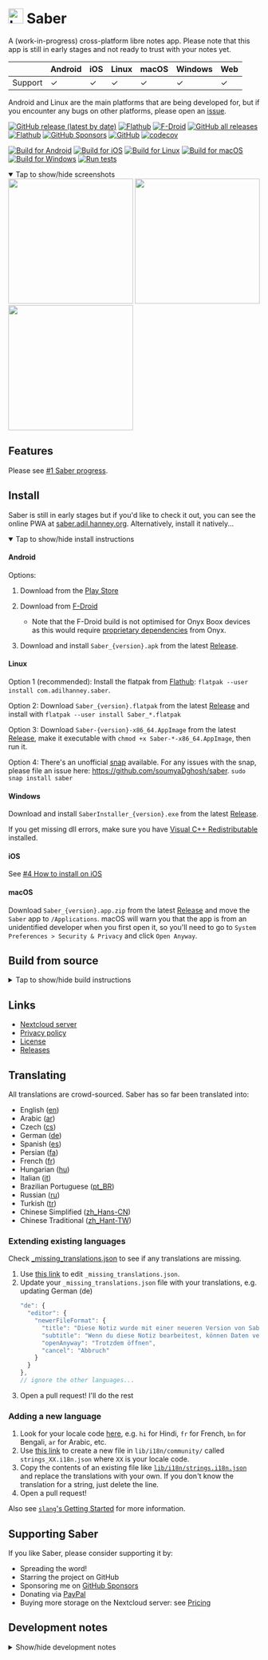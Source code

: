 # <img src="https://github.com/adil192/saber/raw/main/assets/icon/icon.png" width="30" height="30" alt="Logo"> Saber

A (work-in-progress) cross-platform libre notes app. Please note that this app is still in early stages and not ready to trust with your notes yet.

|         | Android | iOS  | Linux | macOS | Windows | Web  |
| ------- | ------- | ---- | ----- | ----- | ------- | ---- |
| Support | ✓       | ✓    | ✓     | ✓     | ✓       | ✓    |

Android and Linux are the main platforms that are being developed for,
but if you encounter any bugs on other platforms, please open an [issue][issues].

[![GitHub release (latest by date)](https://img.shields.io/github/v/release/adil192/saber)](https://github.com/adil192/saber/releases/latest)
[![Flathub](https://img.shields.io/flathub/v/com.adilhanney.saber)](https://flathub.org/apps/details/com.adilhanney.saber)
[![F-Droid](https://img.shields.io/f-droid/v/com.adilhanney.saber)](https://f-droid.org/en/packages/com.adilhanney.saber/)
[![GitHub all releases](https://img.shields.io/github/downloads/adil192/saber/total?label=GitHub%20downloads)](https://github.com/adil192/saber/releases)
[![Flathub](https://img.shields.io/flathub/downloads/com.adilhanney.saber?label=Flathub%20downloads)](https://flathub.org/apps/details/com.adilhanney.saber)
[![GitHub Sponsors](https://img.shields.io/github/sponsors/adil192)](https://github.com/sponsors/adil192)
[![GitHub](https://img.shields.io/github/license/adil192/saber)](https://github.com/adil192/saber/blob/main/LICENSE.md)
[![codecov](https://codecov.io/gh/adil192/saber/branch/main/graph/badge.svg?token=EGQSN0THW2)](https://codecov.io/gh/adil192/saber)

[![Build for Android](https://github.com/adil192/saber/actions/workflows/android.yml/badge.svg?event=push)](https://github.com/adil192/saber/actions/workflows/android.yml)
[![Build for iOS](https://github.com/adil192/saber/actions/workflows/ios.yml/badge.svg?event=push)](https://github.com/adil192/saber/actions/workflows/ios.yml)
[![Build for Linux](https://github.com/adil192/saber/actions/workflows/linux.yml/badge.svg?event=push)](https://github.com/adil192/saber/actions/workflows/linux.yml)
[![Build for macOS](https://github.com/adil192/saber/actions/workflows/macos.yml/badge.svg?event=push)](https://github.com/adil192/saber/actions/workflows/macos.yml)
[![Build for Windows](https://github.com/adil192/saber/actions/workflows/windows.yml/badge.svg?event=push)](https://github.com/adil192/saber/actions/workflows/windows.yml)
[![Run tests](https://github.com/adil192/saber/actions/workflows/tests.yml/badge.svg?event=push)](https://github.com/adil192/saber/actions/workflows/tests.yml)

<details open>
<summary>Tap to show/hide screenshots</summary>

<div>
<img src="https://github.com/adil192/saber/raw/main/metadata/en-US/images/phoneScreenshots/home.png" width="250">
<img src="https://github.com/adil192/saber/raw/main/metadata/en-US/images/phoneScreenshots/editor.png" width="250">
<img src="https://github.com/adil192/saber/raw/main/metadata/en-US/images/phoneScreenshots/settings.png" width="250">
</div>
</details>

## Features

Please see [#1 Saber progress][progress].

## Install

Saber is still in early stages but if you'd like to check it out,
you can see the online PWA at [saber.adil.hanney.org][saber_web].
Alternatively, install it natively...

<details open>
<summary>Tap to show/hide install instructions</summary>

#### Android

Options:

1. Download from the [Play Store][google_play]

2. Download from [F-Droid][f-droid]
   - Note that the F-Droid build is not optimised for Onyx Boox devices as this would require
     [proprietary dependencies](https://github.com/adil192/saber/issues/219) from Onyx.

3. Download and install `Saber_{version}.apk` from the latest [Release][releases].

#### Linux

Option 1 (recommended):
Install the flatpak from [Flathub][flathub]: `flatpak --user install com.adilhanney.saber`.

Option 2:
Download `Saber_{version}.flatpak` from the latest [Release][releases]
and install with `flatpak --user install Saber_*.flatpak`

Option 3:
Download `Saber-{version}-x86_64.AppImage` from the latest [Release][releases],
make it executable with `chmod +x Saber-*-x86_64.AppImage`, then run it.

Option 4:
There's an unofficial [snap][snap] available. For any issues with the snap,
please file an issue here: https://github.com/soumyaDghosh/saber.
`sudo snap install saber`

#### Windows

Download and install `SaberInstaller_{version}.exe` from the latest [Release][releases].

If you get missing dll errors, make sure you have [Visual C++ Redistributable](https://learn.microsoft.com/en-us/cpp/windows/latest-supported-vc-redist) installed.

#### iOS

See [#4 How to install on iOS](https://github.com/adil192/saber/discussions/4)

#### macOS

Download `Saber_{version}.app.zip` from the latest [Release][releases]
and move the `Saber` app to `/Applications`.
macOS will warn you that the app is from an unidentified developer when you first open it, so
you'll need to go to `System Preferences > Security & Privacy` and click `Open Anyway`.

</details>

## Build from source

<details>
<summary>Tap to show/hide build instructions</summary>

### 1. Install flutter
https://docs.flutter.dev/get-started/install
### 2. Clone this project
```bash
git clone https://github.com/adil192/saber.git
```
### 3. Get dependencies
```bash
flutter pub get
```

### 4. Install additional dependencies

Setup for the [super_clipboard](https://pub.dev/packages/super_clipboard)
package can be summarised as:
- Install [Rust](https://www.rust-lang.org/tools/install)
- Install NDK 25.2.9519653 if you're building for Android

### 5. Build for...

#### Linux

`sudo apt install libsecret-1-dev libjsoncpp-dev`
`flutter build linux`

This is good enough for using on your own computer, but if you want to redistribute your build,
you need to use a predictable environment: fork this repo and use the GitHub Action
[Build for Linux](https://github.com/adil192/saber/actions/workflows/linux.yml) instead.

#### Android

`flutter build apk`

You may need to generate a signing certificate and create the `android/key.properties` file.
More information on https://docs.flutter.dev/deployment/android#create-an-upload-keystore

Note: F-Droid releases are built slightly differently:
`./patches/remove_proprietary_dependencies.sh`
`flutter build apk -t lib/main_fdroid.dart`

#### The web

`flutter build web`

#### Windows

`flutter build windows`

The Windows installer is created with [Inno Setup](https://jrsoftware.org/isinfo.php).
To create an installer of your own, run the above build command, then edit and run
[installers/desktop_inno_script.iss](https://github.com/adil192/saber/blob/main/installers/desktop_inno_script.iss)
with Inno Setup Compiler.

#### iOS and macOS

If you have a macOS computer, you can
[build for iOS](https://docs.flutter.dev/deployment/ios#create-an-app-bundle)
with `flutter build ipa` or
[build for macOS](https://docs.flutter.dev/deployment/macos#create-a-build-archive-with-xcode)
with `flutter build macos`.

If you don't, fork this repo and use the GitHub Action
[Build for macOS and iOS](https://github.com/adil192/saber/actions/workflows/apple.yml).
Alternatively, follow this YouTube tutorial
[How to compile a flutter application to iPhone with no mac (free | no jailbreak)](https://www.youtube.com/watch?v=m3_6z2wfHiY)
to manually build with [Codemagic](https://codemagic.io/start/).

</details>

## Links

- [Nextcloud server][nextcloud]
- [Privacy policy][privacy]
- [License][license]
- [Releases][releases]

## Translating

All translations are crowd-sourced. Saber has so far been translated into:
- English ([en](https://github.com/adil192/saber/blob/main/lib/i18n/strings.i18n.json))
- Arabic ([ar](https://github.com/adil192/saber/blob/main/lib/i18n/community/strings_ar.i18n.json))
- Czech ([cs](https://github.com/adil192/saber/blob/main/lib/i18n/community/strings_cs.i18n.json))
- German ([de](https://github.com/adil192/saber/blob/main/lib/i18n/community/strings_de.i18n.json))
- Spanish ([es](https://github.com/adil192/saber/blob/main/lib/i18n/community/strings_es.i18n.json))
- Persian ([fa](https://github.com/adil192/saber/blob/main/lib/i18n/community/strings_fa.i18n.json))
- French ([fr](https://github.com/adil192/saber/blob/main/lib/i18n/community/strings_fr.i18n.json))
- Hungarian ([hu](https://github.com/adil192/saber/blob/main/lib/i18n/community/strings_hu.i18n.json))
- Italian ([it](https://github.com/adil192/saber/blob/main/lib/i18n/community/strings_it.i18n.json))
- Brazilian Portuguese ([pt_BR](https://github.com/adil192/saber/blob/main/lib/i18n/community/strings_pt_BR.i18n.json))
- Russian ([ru](https://github.com/adil192/saber/blob/main/lib/i18n/community/strings_ru.i18n.json))
- Turkish ([tr](https://github.com/adil192/saber/blob/main/lib/i18n/community/strings_tr.i18n.json))
- Chinese Simplified ([zh_Hans-CN](https://github.com/adil192/saber/blob/main/lib/i18n/community/strings_zh_Hans-CN.i18n.json))
- Chinese Traditional ([zh_Hant-TW](https://github.com/adil192/saber/blob/main/lib/i18n/community/strings_zh_Hant-TW.i18n.json))

### Extending existing languages

Check [_missing_translations.json](https://github.com/adil192/saber/blob/main/lib/i18n/_missing_translations.json)
   to see if any translations are missing.

1. Use [this link](https://github.com/adil192/saber/edit/main/lib/i18n/_missing_translations.json)
   to edit `_missing_translations.json`.
2. Update your `_missing_translations.json` file with your translations, e.g. updating German (de)
    ```javascript
    "de": {
      "editor": {
        "newerFileFormat": {
          "title": "Diese Notiz wurde mit einer neueren Version von Saber bearbeitet",
          "subtitle": "Wenn du diese Notiz bearbeitest, können Daten verloren gehen. Möchtest du die Notiz trotzdem öffnen?",
          "openAnyway": "Trotzdem öffnen",
          "cancel": "Abbruch"
        }
      }
    },
    // ignore the other languages...
    ```
3. Open a pull request! I'll do the rest

### Adding a new language

1. Look for your locale code [here](https://saimana.com/list-of-country-locale-code/),
   e.g. `hi` for Hindi, `fr` for French, `bn` for Bengali, `ar` for Arabic, etc.
2. Use [this link](https://github.com/adil192/saber/new/main/lib/i18n/community)
   to create a new file in `lib/i18n/community/` called `strings_XX.i18n.json`
   where `XX` is your locale code.
3. Copy the contents of an existing file like
   [`lib/i18n/strings.i18n.json`](https://github.com/adil192/saber/blob/main/lib/i18n/strings.i18n.json)
   and replace the translations with your own.
   If you don't know the translation for a string, just delete the line.
4. Open a pull request!

Also see [`slang`'s Getting Started](https://pub.dev/packages/slang#getting-started) for more information.

## Supporting Saber

If you like Saber, please consider supporting it by:
- Spreading the word!
- Starring the project on GitHub
- Sponsoring me on [GitHub Sponsors](https://github.com/sponsors/adil192)
- Donating via [PayPal](https://paypal.me/adilhanney)
- Buying more storage on the Nextcloud server: see [Pricing](pricing.md)

## Development notes

<details>
<summary>Show/hide development notes</summary>

- When updating the **app version**:
  - Run `./apply_version.sh <version-name> <version-code>`
    (Run `./apply_version.sh --help` for more info)
  - Update the changelogs in `metadata/en-US/changelogs/`
    and `flatpak/com.adilhanney.saber.metainfo.xml` as directed by the script.
- When updating the **icons**, run the following commands:
  - General: `flutter pub run icons_launcher:create`
  - Flatpak icons: `cd assets/icon && ./resize-icon.sh`
  - Web splash screen: `flutter pub run flutter_native_splash:create`
- When updating the **translations**...
  - Run the following commands:
    - `flutter pub run slang apply --locale=XX` if you need to apply _missing_translations.json
    - `flutter pub run slang`
    - `flutter pub run slang analyze --full`
  - If you're adding a new language, update:
    - `CFBundleLocalizations` in `ios/Runner/Info.plist`
    - `android/app/src/main/res/xml/locales_config.xml`
    - `lib/data/locales.dart`
    - `README.md` above in the "Translating" section.

</details>

[saber_web]: https://saber.adil.hanney.org
[f-droid]: https://f-droid.org/packages/com.adilhanney.saber/
[flathub]: https://flathub.org/apps/details/com.adilhanney.saber
[google_play]: https://play.google.com/store/apps/details?id=com.adilhanney.saber
[snap]: https://snapcraft.io/saber

[nextcloud]: https://nc.saber.adil.hanney.org/

[privacy]: https://github.com/adil192/saber/blob/main/privacy_policy.md
[license]: https://github.com/adil192/saber/blob/main/LICENSE.md

[releases]: https://github.com/adil192/saber/releases
[issues]: https://github.com/adil192/saber/issues
[progress]: https://github.com/adil192/saber/discussions/1
